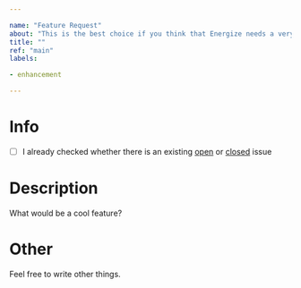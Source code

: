 ```yaml
---

name: "Feature Request"
about: "This is the best choice if you think that Energize needs a very cool feature."
title: ""
ref: "main"
labels:

- enhancement

---
```


# Info

- [ ] I already checked whether there is an existing [open](https://codeberg.org/epinez/Energize/issues?state=open) or [closed](https://codeberg.org/epinez/Energize/issues?state=closed) issue

# Description

What would be a cool feature?

# Other

Feel free to write other things.